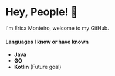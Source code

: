 
<h1>Hey, People! 👋</h1>

I'm Érica Monteiro, welcome to my GitHub.

####  Languages I know or have known

- **Java** 
- **GO** 
- **Kotlin** (Future goal)
